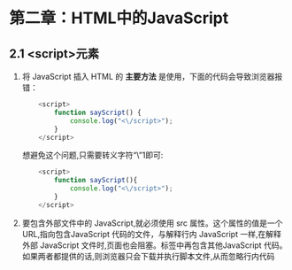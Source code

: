 # 第二章：HTML中的JavaScript

##  2.1 \<script\>元素

1. 将 JavaScript 插入 HTML 的 **主要方法** 是使用<script>元素，所有方法如下： [参考链接](https://m.php.cn/article/412504.html)
    + script标签：src引入
    + head中script标签
    + body中script标签
    + 标签onClick直接alert
2. 关于<script>元素 有下列 8 个属性。
    + **async**: 可选。表示应该立即开始下载脚本，但不阻止其他页面动作。只对外部脚本文件有效。
    + charset: 可选。使用src属性指定的代码字符集。很少用，因为大部分浏览器不在乎它的值。
    + crossorigin: 可选。配置相关请求的CORS(跨域资源共享)设置。
    + **defer**: 可选。 表示在文档解析和显示完成后再执行脚本是没有问题的。只对外部脚本文件有效。
    + integrity: 可选。允许比对接收到的资源和指定的加密签名以验证子资源完整性(SRI, Subresource Intergrity)。
    + language: 废弃。
    + **src**: 可选。表示包含要执行的代码的外部文件
    + **type**: 可选。 代替language，表示代码块中脚本语言的内容类型(也称MIME类型)。JavaScript 文件的 MIME 类型通常是"application/x-javascript",不过给type属性这个值有可能导致脚本被忽略，如果这个值是module，则代码会被当成ES6模块，这时才可以出现import和export关键字。
3. 使用<script>的方式有两种: 通过它直接在网页中嵌入 JavaScript 代码, 以及通过它在网页中包含外部 JavaScript 文件。
    + 要嵌入行内 JavaScript 代码,直接把代码放在<script>元素中就行，包含在\<script\>内的代码会被从上到下解释。<script>元素中的代码被计算完成之前,页面的其余内容不会被加载,也不会被显示。
        ```javascript
            <script>
                function sayHi(){
                    console.log("Hi!");
                }
            </script>
        ```
        要注意代码中不能出现字符串</script>，下面的代码会导致浏览器报错：
        ```javascript
            <script>   
                function sayScript() {     
                    console.log("<\/script>");   
                } 
            </script>
        ```
        想避免这个问题,只需要转义字符“\”1即可:
        ```javascript
            <script>
                function sayScript(){
                    console.log("<\/script>");
                }
            </script>
        ```
    + 要包含外部文件中的 JavaScript,就必须使用 src 属性。这个属性的值是一个 URL,指向包含JavaScript 代码的文件，与解释行内 JavaScript 一样,在解释外部 JavaScript 文件时,页面也会阻塞。<script>元素, 它可以包含来自外部域的 JavaScript 文件。跟<img>元素很像
        ```javascript
            <script src="example.js"></script>
        ```
        外部 JavaScript 文件的扩展名是.js。这不是必需的,因为浏览器不会检查所包含 JavaScript 文件的扩展名。这就为使用服务器端脚本语言动态生成 JavaScript 代码, 或者在浏览器中将 JavaScript扩展语言 (如 TypeScript, 或 React的 JSX) 转译为 JavaScript 提供了可能性。</br>
        浏览器在解析这样的资源时，会向src属性指定的路径发送一个GET请求。**这个初始的请求不受浏览器同源策略限制**，但返回并执行的JavaScript则受限制。
4. 使用了 src 属性的<script>元素不应该再在<script>和</script>标签中再包含其他JavaScript 代码。如果两者都提供的话,则浏览器只会下载并执行脚本文件,从而忽略行内代码
